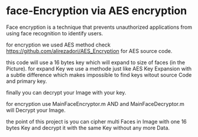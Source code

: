 # face-Encryption via AES encryption
Face encryption is a technique that prevents unauthorized applications from using face recognition to identify users.

for encryption we used AES method check https://github.com/alirezadori/AES_Encryption for AES source code.

this code will use a 16 bytes key which will expand to size of faces (in the Picture). for expand Key we use a methode just like AES Key Expansion with a subtle difference which makes impossible to find keys witout source Code and primary key.

finally you can decrypt your Image with your key.

for encryption use MainFaceEncryptor.m AND and MainFaceDecryptor.m will Decrypt your Image.

the point of this project is you can cipher multi Faces in Image with one 16 bytes Key and decrypt it with the same Key without any more Data.
